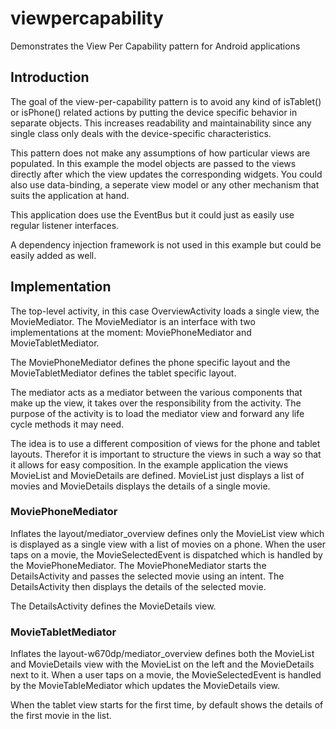 # viewpercapability
Demonstrates the View Per Capability pattern for Android applications

## Introduction

The goal of the view-per-capability pattern is to avoid any kind of isTablet() or isPhone() related actions by putting the device 
specific behavior in separate objects. This increases readability and maintainability since any single class
only deals with the device-specific characteristics.

This pattern does not make any assumptions of how particular views are populated. In this example
the model objects are passed to the views directly after which the view updates the corresponding widgets.
You could also use data-binding, a seperate view model or any other mechanism that suits the application at hand.

This application does use the EventBus but it could just as easily use regular listener interfaces.

A dependency injection framework is not used in this example but could be easily added as well.

## Implementation

The top-level activity, in this case OverviewActivity loads a single view, the MovieMediator. The MovieMediator 
is an interface with two implementations at the moment: MoviePhoneMediator and MovieTabletMediator.

The MoviePhoneMediator defines the phone specific layout and the MovieTabletMediator defines the tablet specific layout.
 
The mediator acts as a mediator between the various components that make up the view, it takes over 
the responsibility from the activity. The purpose of the activity is to load the mediator view
and forward any life cycle methods it may need.

The idea is to use a different composition of views for the phone and tablet layouts. Therefor it is important
to structure the views in such a way so that it allows for easy composition. In the example application
the views MovieList and MovieDetails are defined. MovieList just displays a list of movies and MovieDetails
displays the details of a single movie.

### MoviePhoneMediator

Inflates the layout/mediator_overview defines only the MovieList view which is displayed as a single view
with a list of movies on a phone. When the user taps on a movie, the MovieSelectedEvent is dispatched which
is handled by the MoviePhoneMediator. The MoviePhoneMediator starts the DetailsActivity and passes the
selected movie using an intent. The DetailsActivity then displays the details of the selected movie.

The DetailsActivity defines the MovieDetails view.

### MovieTabletMediator

Inflates the layout-w670dp/mediator_overview defines both the MovieList and MovieDetails view with the 
MovieList on the left and the MovieDetails next to it. When a user taps on a movie, the MovieSelectedEvent
is handled by the MovieTableMediator which updates the MovieDetails view.

When the tablet view starts for the first time, by default shows the details of the first movie in the list.